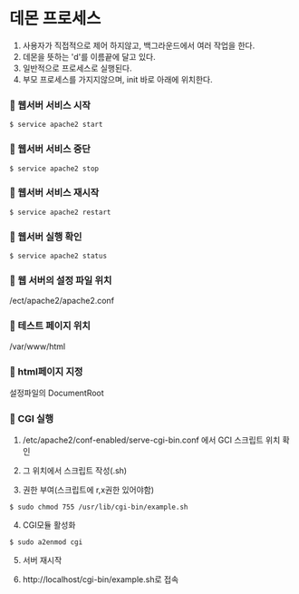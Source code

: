# 데몬 프로세스
1. 사용자가 직접적으로 제어 하지않고, 백그라운드에서 여러 작업을 한다.
2. 데몬을 뜻하는 'd'를 이름끝에 달고 있다.
3. 일반적으로 프로세스로 실행된다.
4. 부모 프로세스를 가지지않으며, init 바로 아래에 위치한다.


### :dart: 웹서버 서비스 시작
```
$ service apache2 start
```

### :dart: 웹서버 서비스 중단
```
$ service apache2 stop
```

### :dart: 웹서버 서비스 재시작
```
$ service apache2 restart
```

### :dart: 웹서버 실행 확인
```
$ service apache2 status
```

### :dart: 웹 서버의 설정 파일 위치
/ect/apache2/apache2.conf

### :dart: 테스트 페이지 위치
/var/www/html


### :dart: html페이지 지정
설정파일의 DocumentRoot

### :dart: CGI 실행
1. /etc/apache2/conf-enabled/serve-cgi-bin.conf 에서 GCI 스크립트 위치 확인

2. 그 위치에서 스크립트 작성(.sh)

3. 권한 부여(스크립트에 r,x권한 있어야함)
```
$ sudo chmod 755 /usr/lib/cgi-bin/example.sh
```

4. CGI모듈 활성화

```
$ sudo a2enmod cgi
```

5. 서버 재시작

6. http://localhost/cgi-bin/example.sh로 접속
